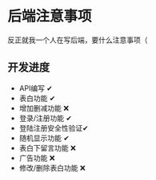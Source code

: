 # 后端注意事项
反正就我一个人在写后端，要什么注意事项（

## 开发进度
+ API编写 ✔
+ 表白功能 ✔
+ 增加删减功能 ❌
+ 登录/注册功能 ✔
+ 登陆注册安全性验证✔
+ 随机显示功能 ✔
+ 表白下留言功能 ❌
+ 广告功能 ❌
+ 修改/删除表白功能 ❌

